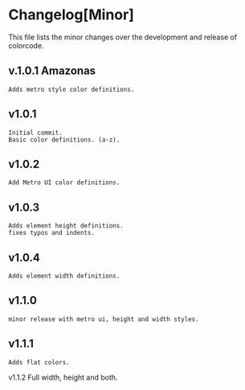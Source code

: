 Changelog[Minor]
=========
This file lists the minor changes over the development and release of colorcode.


v.1.0.1 Amazonas
----------------
	Adds metro style color definitions.


v1.0.1
-------
	Initial commit.
	Basic color definitions. (a-z).

v1.0.2
-------
	Add Metro UI color definitions.

v1.0.3
-------
	Adds element height definitions.
	fixes typos and indents.

v1.0.4
-------
	Adds element width definitions.

v1.1.0
-------
	minor release with metro ui, height and width styles.

v1.1.1
------
	Adds flat colors.

v1.1.2
	Full width, height and both.

